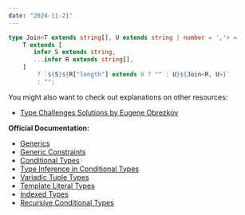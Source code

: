 ```yaml
---
date: "2024-11-21"
---
```

```ts
type Join<T extends string[], U extends string | number = ','> =
    T extends [
       infer S extends string,
       ...infer R extends string[],
    ]
        ? `${S}${R["length"] extends 0 ? "" : U}${Join<R, U>}`
        : "";
```
You might also want to check out explanations on other resources:
- [Type Challenges Solutions by Eugene Obrezkov](https://github.com/ghaiklor/type-challenges-solutions/blob/main/en/medium-join.md)

**Official Documentation:**
- [Generics](https://www.typescriptlang.org/docs/handbook/2/generics.html)
- [Generic Constraints](https://www.typescriptlang.org/docs/handbook/2/generics.html#generic-constraints)
- [Conditional Types](https://www.typescriptlang.org/docs/handbook/2/conditional-types.html)
- [Type Inference in Conditional Types](https://www.typescriptlang.org/docs/handbook/2/conditional-types.html#inferring-within-conditional-types)
- [Variadic Tuple Types](https://www.typescriptlang.org/docs/handbook/release-notes/typescript-4-0.html#variadic-tuple-types)
- [Template Literal Types](https://www.typescriptlang.org/docs/handbook/release-notes/typescript-4-1.html#template-literal-types)
- [Indexed Types](https://www.typescriptlang.org/docs/handbook/2/indexed-access-types.html)
- [Recursive Conditional Types](https://www.typescriptlang.org/docs/handbook/release-notes/typescript-4-1.html#recursive-conditional-types)





